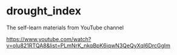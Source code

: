 # drought_index
The self-learn materials from YouTube channel

https://www.youtube.com/watch?v=olu821RTQA8&list=PLmNrK_nkqBpK6iqwN3QeQyXqI6DrcGgIm
